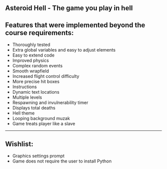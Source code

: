 Asteroid Hell - The game you play in hell
--------------------------------------------------------------
Features that were implemented beyond the course requirements:
--------------------------------------------------------------
* Thoroughly tested
* Extra global variables and easy to adjust elements  
* Easy to extend code  
* Improved physics  
* Complex random events  
* Smooth wrapfield  
* Increased flight control difficulty  
* More precise hit boxes  
* Instructions  
* Dynamic text locations  
* Multiple levels  
* Respawning and invulnerability timer  
* Displays total deaths  
* Hell theme  
* Looping background muzak  
* Game treats player like a slave  
--------------------------------------------------------------
Wishlist:
--------------------------------------------------------------
* Graphics settings prompt
* Game does not require the user to install Python
